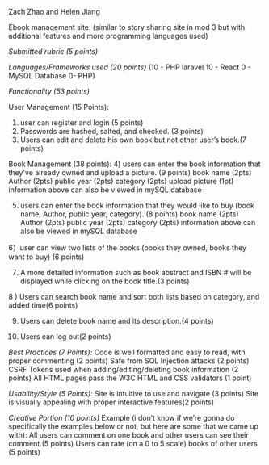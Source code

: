 Zach Zhao and Helen Jiang

Ebook management site:
(similar to story sharing site in mod 3 but with additional features and more programming languages used)

*Submitted rubric (5 points)*

*Languages/Frameworks used (20 points)*
(10 - PHP laravel
10 - React
0 - MySQL Database
0- PHP)

*Functionality (53 points)*

User Management (15 Points):
1) user can register and login (5 points)
2) Passwords are hashed, salted, and checked. (3 points) 
3) Users can edit and delete his own book but not other user’s book.(7 points)

Book Management (38 points):
4) users can enter the book information that they've already owned and upload a picture. (9 points)
book name (2pts)
Author (2pts)
public year (2pts)
category (2pts)
upload picture (1pt)
information above can also be viewed in mySQL database

5) users can enter the book information that they would like to buy (book name, Author, public year, category). (8 points)
book name (2pts)
Author (2pts)
public year (2pts)
category (2pts)
information above can also be viewed in mySQL database

6）user can view two lists of the books (books they owned, books they want to buy) (6 points)

7) A more detailed information such as book abstract and ISBN # will be displayed while clicking on the book title.(3 points)

8 ) Users can search book name and sort both lists based on category, and added time(6 points)

9) Users can delete book name and its description.(4 points) 

10) Users can log out(2 points)

*Best Practices (7 Points):*
Code is well formatted and easy to read, with proper commenting (2 points)
Safe from SQL Injection attacks (2 points)
CSRF Tokens used when adding/editing/deleting book information (2 points)
All HTML pages pass the W3C HTML and CSS validators (1 point)

*Usability/Style (5 Points):*
Site is intuitive to use and navigate (3 points)
Site is visually appealing with proper interactive features(2 points)

*Creative Portion (10 points)*
Example (i don’t know if we’re gonna do specifically the examples below or not, but here are some that we came up with): 
All users can comment on one book and other users can see their comment.(5 points)
Users can rate (on a 0 to 5 scale) books of other users (5 points)
